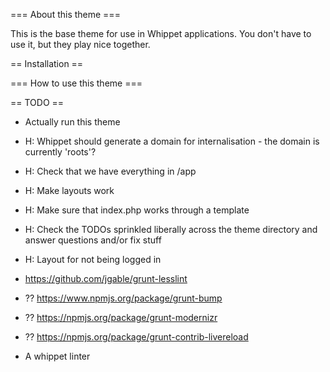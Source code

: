 === About this theme ===

This is the base theme for use in Whippet applications. You don't have to use it, but they play nice together.


== Installation ==

=== How to use this theme ===

== TODO ==

* Actually run this theme

* H: Whippet should generate a domain for internalisation - the domain is currently 'roots'?
* H: Check that we have everything in /app
* H: Make layouts work
* H: Make sure that index.php works through a template
* H: Check the TODOs sprinkled liberally across the theme directory and answer questions and/or fix stuff
* H: Layout for not being logged in
* https://github.com/jgable/grunt-lesslint
* ?? https://www.npmjs.org/package/grunt-bump
* ?? https://npmjs.org/package/grunt-modernizr
* ?? https://npmjs.org/package/grunt-contrib-livereload
* A whippet linter
